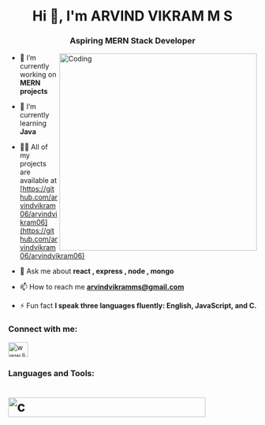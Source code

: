 
<h1 align="center">Hi 👋, I'm ARVIND VIKRAM M S</h1>
<h3 align="center">Aspiring MERN Stack Developer</h3>
<img align="right" alt="Coding" width="400" src="https://camo.githubusercontent.com/c1dcb74cc1c1835b1d716f5051499a2814c683c806b15f04b0eba492863703e9/68747470733a2f2f63646e2e6472696262626c652e636f6d2f75736572732f3733303730332f73637265656e73686f74732f363538313234332f6176656e746f2e676966">

- 🔭 I’m currently working on **MERN projects**

- 🌱 I’m currently learning **Java**

- 👨‍💻 All of my projects are available at [https://github.com/arvindvikram06/arvindvikram06](https://github.com/arvindvikram06/arvindvikram06)

- 💬 Ask me about **react , express , node , mongo**

- 📫 How to reach me **arvindvikramms@gmail.com**

- ⚡ Fun fact **I speak three languages fluently: English, JavaScript, and C.**

<h3 align="left">Connect with me:</h3>
<p align="left">
  <a href="https://linkedin.com/in/www.linkedin.com/in/m-s-arvind-vikram-809101272" target="blank"><img align="center" src="https://skillicons.dev/icons?i=linkedin" alt="www.linkedin.com/in/m-s-arvind-vikram-809101272" height="30" width="40" /></a>
</p>

<h3 align="left">Languages and Tools:</h3>
<h1 align="left">  <img src="https://skillicons.dev/icons?i=react,express,nodejs,mongodb,mysql,php,javascript,html,css,tailwind,java,c,figma&theme=light" alt="c" width="400" height="40"/>   </h1>

